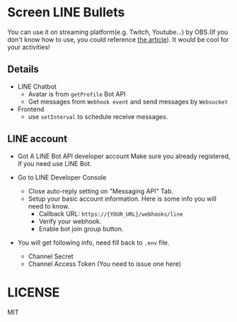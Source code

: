 # Screen LINE Bullets

You can use it on streaming platform(e.g. Twitch, Youtube...) by OBS.(If you don't know how to use, you could reference [the article](https://nijialin.com/2020/11/29/mac-stream-soundflower/)). It would be cool for your activities!


## Details

- LINE Chatbot
  - Avatar is from `getProfile` Bot API
  - Get messages from `Webhook event` and send messages by `Websocket`
- Frontend
    - use `setInterval` to schedule receive messages.

## LINE account

- Got A LINE Bot API developer account
  Make sure you already registered, if you need use LINE Bot.

- Go to LINE Developer Console
  - Close auto-reply setting on "Messaging API" Tab.
  - Setup your basic account information. Here is some info you will need to know.
    - Callback URL: `https://{YOUR_URL}/webhooks/line`
    - Verify your webhook.
    - Enable bot join group button.
- You will get following info, need fill back to `.env` file.
  - Channel Secret
  - Channel Access Token (You need to issue one here)


# LICENSE

MIT
